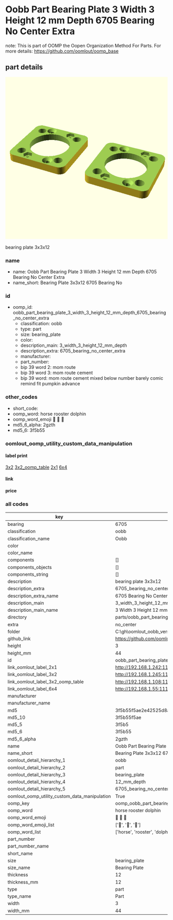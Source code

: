 # Oobb Part Bearing Plate 3 Width 3 Height 12 mm Depth 6705 Bearing No Center Extra  

note: This is part of OOMP the Oopen Organization Method For Parts. For more details: https://github.com/oomlout/oomp_base

##  part details
  

[![](3dpr.png)](3dpr.png)

bearing plate 3x3x12



### name
* name: Oobb Part Bearing Plate 3 Width 3 Height 12 mm Depth 6705 Bearing No Center Extra
* name_short: Bearing Plate 3x3x12 6705 Bearing No
### id
* oomp_id: oobb_part_bearing_plate_3_width_3_height_12_mm_depth_6705_bearing_no_center_extra
  * classification: oobb
  * type: part
  * size: bearing_plate
  * color: 
  * description_main: 3_width_3_height_12_mm_depth
  * description_extra: 6705_bearing_no_center_extra
  * manufacturer: 
  * part_number: 
  * bip 39 word 2: mom route
  * bip 39 word 3: mom route cement
  * bip 39 word: mom route cement mixed below number barely comic remind fit pumpkin advance

### other_codes
* short_code: 
* oomp_word: horse rooster dolphin
* oomp_word_emoji :horse: :rooster: :dolphin:
* md5_6_alpha: 2gzth
* md5_6: 3f5b55






### oomlout_oomp_utility_custom_data_manipulation
#### label print
[3x2](http://192.168.1.245:1112/?label=oomp%202gzth)
[3x2_oomp_table](http://192.168.1.108:1112/?label=oomp%202gzth)
[2x1](http://192.168.1.242:1112/?label=oomp%202gzth)
[6x4](http://192.168.1.55:1112/?label=oomp%202gzth)    

#### link

                              

#### price







### all codes 
| key | value |  
| --- | --- |  
| bearing | 6705 |  
| classification | oobb |  
| classification_name | Oobb |  
| color |  |  
| color_name |  |  
| components | [] |  
| components_objects | [] |  
| components_string | [] |  
| description | bearing plate 3x3x12 |  
| description_extra | 6705_bearing_no_center_extra |  
| description_extra_name | 6705 Bearing No Center Extra |  
| description_main | 3_width_3_height_12_mm_depth |  
| description_main_name | 3 Width 3 Height 12 mm Depth |  
| directory | parts/oobb_part_bearing_plate_3_width_3_height_12_mm_depth_6705_bearing_no_center_extra |  
| extra | no_center |  
| folder | C:\gh\oomlout_oobb_version_4_generated_parts\parts\oobb_part_bearing_plate_3_width_3_height_12_mm_depth_6705_bearing_no_center_extra |  
| github_link | https://github.com/oomlout/oomlout_oomp_part_src/tree/main/parts/oobb_part_bearing_plate_3_width_3_height_12_mm_depth_6705_bearing_no_center_extra |  
| height | 3 |  
| height_mm | 44 |  
| id | oobb_part_bearing_plate_3_width_3_height_12_mm_depth_6705_bearing_no_center_extra |  
| link_oomlout_label_2x1 | http://192.168.1.242:1112/?label=oomp%202gzth |  
| link_oomlout_label_3x2 | http://192.168.1.245:1112/?label=oomp%202gzth |  
| link_oomlout_label_3x2_oomp_table | http://192.168.1.108:1112/?label=oomp%202gzth |  
| link_oomlout_label_6x4 | http://192.168.1.55:1112/?label=oomp%202gzth |  
| manufacturer |  |  
| manufacturer_name |  |  
| md5 | 3f5b55f5ae2e42525d8a68e24a6f2476 |  
| md5_10 | 3f5b55f5ae |  
| md5_5 | 3f5b5 |  
| md5_6 | 3f5b55 |  
| md5_6_alpha | 2gzth |  
| name | Oobb Part Bearing Plate 3 Width 3 Height 12 mm Depth 6705 Bearing No Center Extra |  
| name_short | Bearing Plate 3x3x12 6705 Bearing No |  
| oomlout_detail_hierarchy_1 | oobb |  
| oomlout_detail_hierarchy_2 | part |  
| oomlout_detail_hierarchy_3 | bearing_plate |  
| oomlout_detail_hierarchy_4 | 12_mm_depth |  
| oomlout_detail_hierarchy_5 | 6705_bearing_no_center_extra |  
| oomlout_oomp_utility_custom_data_manipulation | True |  
| oomp_key | oomp_oobb_part_bearing_plate_3_width_3_height_12_mm_depth_6705_bearing_no_center_extra |  
| oomp_word | horse rooster dolphin |  
| oomp_word_emoji | :horse: :rooster: :dolphin: |  
| oomp_word_emoji_list | [':horse:', ':rooster:', ':dolphin:'] |  
| oomp_word_list | ['horse', 'rooster', 'dolphin'] |  
| part_number |  |  
| part_number_name |  |  
| short_name |  |  
| size | bearing_plate |  
| size_name | Bearing Plate |  
| thickness | 12 |  
| thickness_mm | 12 |  
| type | part |  
| type_name | Part |  
| width | 3 |  
| width_mm | 44 |  
